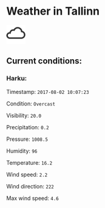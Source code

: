 # Weather in Tallinn 

<img src= 'images/cloud.png' width= '50' /> 

## Current conditions: 

### Harku: 

Timestamp: ``` 2017-08-02 10:07:23 ``` 

Condition: ``` Overcast ``` 

Visibility: ``` 20.0 ``` 

Precipitation: ``` 0.2 ``` 

Pressure: ``` 1008.5 ``` 

Humidity: ``` 96 ``` 

Temperature: ``` 16.2 ``` 

Wind speed: ``` 2.2 ``` 

Wind direction: ``` 222 ``` 

Max wind speed: ``` 4.6 ``` 

